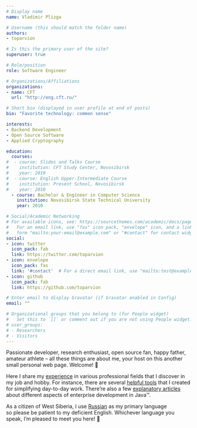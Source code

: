 ```yaml
---
# Display name
name: Vladimir Plizga

# Username (this should match the folder name)
authors:
- toparvion

# Is this the primary user of the site?
superuser: true

# Role/position
role: Software Engineer

# Organizations/Affiliations
organizations:
- name: CFT
  url: "http://eng.cft.ru/"

# Short bio (displayed in user profile at end of posts)
bio: "Favorite technology: common sense"

interests:
- Backend Development
- Open Source Software
- Applied Cryptography

education:
  courses:
#  - course: Slides and Talks Course
#    institution: CFT Study Center, Novosibirsk
#    year: 2019
#  - course: English Upper-Intermediate Course
#    institution: Present School, Novosibirsk
#    year: 2010
  - course: Bachelor & Engineer in Computer Science
    institution: Novosibirsk State Technical University
    year: 2010

# Social/Academic Networking
# For available icons, see: https://sourcethemes.com/academic/docs/page-builder/#icons
#   For an email link, use "fas" icon pack, "envelope" icon, and a link in the
#   form "mailto:your-email@example.com" or "#contact" for contact widget.
social:
- icon: twitter
  icon_pack: fab
  link: https://twitter.com/toparvion
- icon: envelope
  icon_pack: fas
  link: '#contact'  # For a direct email link, use "mailto:test@example.org".
- icon: github
  icon_pack: fab
  link: https://github.com/toparvion

# Enter email to display Gravatar (if Gravatar enabled in Config)
email: ""

# Organizational groups that you belong to (for People widget)
#   Set this to `[]` or comment out if you are not using People widget.
# user_groups:
# - Researchers
# - Visitors
---
```


Passionate developer, research enthusiast, open source fan, happy father, amateur athlete – all these things are about me, your host on this another small personal web page. Welcome! :wave:

Here I&nbsp;share my [experience](/en/background) in&nbsp;various professional fields that I discover in my&nbsp;job and hobby. For instance, there are several [helpful tools](/en/#projects) that I&nbsp;created for&nbsp;simplifying day-to-day work. There’re also a&nbsp;few [explanatory articles](/en/#posts) about different aspects of enterprise development in Java&trade;.

As a&nbsp;citizen of&nbsp;West Siberia, I use [Russian](/ru) as my primary language so&nbsp;please be&nbsp;patient to my&nbsp;deficient English. Whichever language you speak, I’m&nbsp;pleased to&nbsp;meet you here! :slightly_smiling_face:
